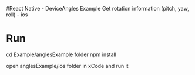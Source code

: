 #React Native - DeviceAngles Example
Get rotation information (pitch, yaw, roll) - ios

# Run
cd Example/anglesExample folder
npm install

open anglesExample/ios folder in xCode and run it

